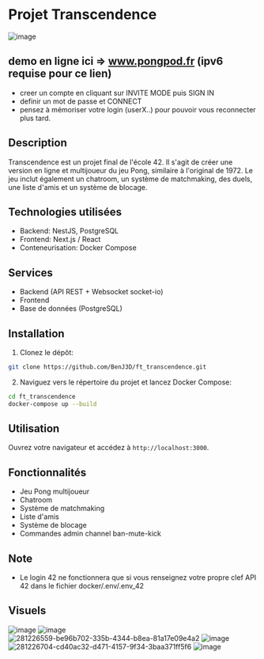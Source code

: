 # Projet Transcendence
![image](https://github.com/BenJ3D/ft_transcendence/assets/49345674/76945b29-d616-469b-b100-465541ffc134)

## demo en ligne ici => www.pongpod.fr (ipv6 requise pour ce lien)
- creer un compte en cliquant sur INVITE MODE puis SIGN IN
- definir un mot de passe et CONNECT
- pensez à mémoriser votre login (userX..) pour pouvoir vous reconnecter plus tard.

## Description

Transcendence est un projet final de l'école 42. Il s'agit de créer une version en ligne et multijoueur du jeu Pong, similaire à l'original de 1972. Le jeu inclut également un chatroom, un système de matchmaking, des duels, une liste d'amis et un système de blocage.

## Technologies utilisées

- Backend: NestJS, PostgreSQL
- Frontend: Next.js / React
- Conteneurisation: Docker Compose

## Services

- Backend (API REST + Websocket socket-io)
- Frontend
- Base de données (PostgreSQL)

## Installation

1. Clonez le dépôt:

```bash
git clone https://github.com/BenJ3D/ft_transcendence.git
```

2. Naviguez vers le répertoire du projet et lancez Docker Compose:

```bash
cd ft_transcendence
docker-compose up --build
```

## Utilisation

Ouvrez votre navigateur et accédez à `http://localhost:3000`.

## Fonctionnalités

- Jeu Pong multijoueur
- Chatroom
- Système de matchmaking
- Liste d'amis
- Système de blocage 
- Commandes admin channel ban-mute-kick

## Note

 - Le login 42 ne fonctionnera que si vous renseignez votre propre clef API 42 dans le fichier docker/.env/.env_42

## Visuels
![image](https://github.com/BenJ3D/ft_transcendence/assets/49345674/fc3a7bd0-d708-4c1d-96e9-f6bea2165814)
![image](https://github.com/BenJ3D/ft_transcendence/assets/49345674/71d1a214-87c8-4e2a-9f35-a1b94f4f3dfe)
![281226559-be96b702-335b-4344-b8ea-81a17e09e4a2](https://github.com/BenJ3D/ft_transcendence/assets/49345674/f7bd2206-90fd-458b-9851-4b34102483fa)
![image](https://github.com/BenJ3D/ft_transcendence/assets/49345674/d66f512b-3cfb-4612-9113-ab82747a1382)
![281226704-cd40ac32-d471-4157-9f34-3baa371ff5f6](https://github.com/BenJ3D/ft_transcendence/assets/49345674/7775b147-2e7b-4337-98bc-85f8b88b186d)
![image](https://github.com/BenJ3D/ft_transcendence/assets/49345674/73d85aac-9660-4a41-8826-d3af4a793c7b)



